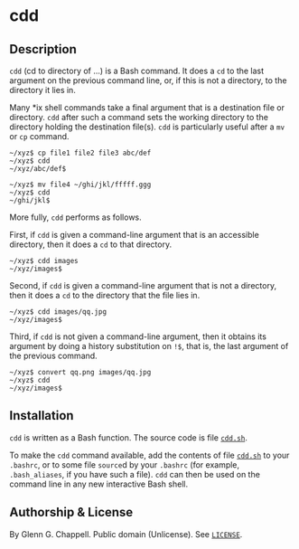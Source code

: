 # cdd

## Description

`cdd` (cd to directory of ...) is a Bash command. It does a `cd` to the
last argument on the previous command line, or, if this is not a
directory, to the directory it lies in.

Many \*ix shell commands take a final argument that is a destination
file or directory. `cdd` after such a command sets the working directory
to the directory holding the destination file(s). `cdd` is particularly
useful after a `mv` or `cp` command.

    ~/xyz$ cp file1 file2 file3 abc/def
    ~/xyz$ cdd
    ~/xyz/abc/def$

    ~/xyz$ mv file4 ~/ghi/jkl/fffff.ggg
    ~/xyz$ cdd
    ~/ghi/jkl$

More fully, `cdd` performs as follows.

First, if `cdd` is given a command-line argument that is an accessible
directory, then it does a `cd` to that directory.

    ~/xyz$ cdd images
    ~/xyz/images$

Second, if `cdd` is given a command-line argument that is not a
directory, then it does a `cd` to the directory that the file lies in.

    ~/xyz$ cdd images/qq.jpg
    ~/xyz/images$

Third, if `cdd` is not given a command-line argument, then it obtains
its argument by doing a history substitution on `!$`, that is, the last
argument of the previous command.

    ~/xyz$ convert qq.png images/qq.jpg
    ~/xyz$ cdd
    ~/xyz/images$

## Installation

`cdd` is written as a Bash function. The source code is file
[`cdd.sh`](cdd.sh).

To make the `cdd` command available, add the contents of file
[`cdd.sh`](cdd.sh) to your `.bashrc`, or to some file `source`d by
your `.bashrc` (for example, `.bash_aliases`, if you have such a file).
`cdd` can then be used on the command line in any new interactive Bash
shell.

## Authorship & License

By Glenn G. Chappell.
Public domain (Unlicense).
See [`LICENSE`](LICENSE).

